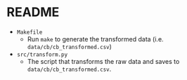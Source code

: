 # README

- `Makefile`
    - Run `make` to generate the transformed data
      (i.e. `data/cb/cb_transformed.csv`)
- `src/transform.py`
    - The script that transforms the raw data and saves to
      `data/cb/cb_transformed.csv`.
